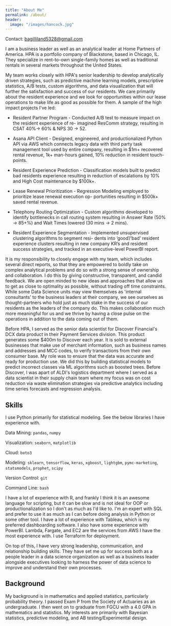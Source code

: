 ```yaml
---
title: "About Me"
permalink: /about/
header:
  image: "/images/hancock.jpg"
---
```


Contact: bagilliland5328@gmail.com

I am a business leader as well as an analytical leader at Home Partners of America. HPA is a portfolio company of Blackstone, based in Chicago, IL. They specialize in rent-to-own single-family homes as well as traditional rentals in several markets throughout the United States.

My team works closely with HPA's senior leadership to develop analytically driven strategies, such as predictive machine learning
models, prescriptive statistics, A/B tests, custom algorithms, and data visualization that will further the satisfaction and success of our residents. We care primarily about the resident experience and we look for opportunities within our lease operations to make life as good as possible for them. A sample of the high impact projects I've led:

* Resident Partner Program - Conducted A/B test to measure impact on the resident experience of re-
imagined ResComm strategy, resulting in CSAT 40%→ 60% & NPS 30 → 52.

* Asana API Client - Designed, engineered, and productionalized Python API via AWS which connects
legacy data with third party task management tool used by entire company, resulting in $1m+ recovered
rental revenue, 1k+ man-hours gained, 10% reduction in resident touch-points.

* Resident Experience Prediction - Classification models built to predict bad residents experience resulting
in reduction of escalations by 10% and High Cost maintenance by $100k+.

* Lease Renewal Prioritization - Regression Modeling employed to prioritize lease renewal execution op-
portunities resulting in $500k+ saved rental revenue.

* Telephony Routing Optimization - Custom algorithms developed to identify bottlenecks in call routing
system resulting in Answer Rate (50% → 85+%) and Wait Times lowered (30 mins → 2 mins).

* Resident Experience Segmentation - Implemented unsupervised clustering algorithms to segment resi-
dents into ‘good’/‘bad’ resident experience clusters resulting in new company KR’s and resident success
strategies, and tracked in an executive-level PowerBI report.

It is my responsibility to closely engage with my team, which includes several direct reports, so that they are empowered to boldly take on complex analytical problems and do so with a strong sense of ownership and collaboration. I do this by giving constructive, transparent, and candid feedback. We are open minded to new ideas and approaches that allow us to get as close to optimality as possible, without trading off time constraints. While some Data Science units may view themselves as 'internal consultants' to the business leaders at their company, we see ourselves as thought-partners who hold just as much stake in the success of our residents as the leaders of the company do. This makes collaboration much more meaningful for us and we thrive by having a close pulse on the operations in addition to the data coming out of them.

Before HPA, I served as the senior data scientist for Discover Financial's DCX data product in their Payment Services division. This product generates some $400m to Discover each year. It is sold to external businesses that make use of merchant information, such as business names and addresses and MCC codes, to verify transactions from their own consumer base. My role was to ensure that the data was accurate and ready for production use. We did this by building statistical models to predict incorrect classes via ML algorithms such as boosted trees. Before Discover, I was apart of ALDI's logistics department where I served as a data scientist in their supply chain team where my focus was on cost reduction via waste elimination strategies via predictive analytics including time series forecasts and regression analysis.

## Skills
I use Python primarily for statistical modeling. See the below libraries I have experience with.

Data Mining: `pandas`, `numpy`

Visualization: `seaborn`, `matplotlib`

Cloud: `boto3`

Modeling: `sklearn`, `tensorflow`, `keras`, `xgboost`, `lightgbm`, `pymc-marketing`, `statsmodels`, `prophet`, `scipy`

Version Control: `git`

Command Line: `bash`

I have a lot of experience with R, and frankly I think it is an awesome language for scripting, but it can be slow and is not ideal for OOP or productionalization so I don't as much as I'd like to. I'm an expert with SQL and prefer to use it as much as I can before doing analysis in Python or some other tool. I have a lot of experience with Tableau, which is my preferred dashboarding software. I also have some experience with PowerBI. Lambda, Fargate, and EC2 are the services from AWS I have the most experience with. I use Terraform for deployment.

On top of this, I have very strong leadership, communication, and relationship building skills. They have set me up for success both as a people leader in a data science organization as well as a business leader alongside executives looking to harness the power of data science to improve and understand their own processes.

## Background
My background is in mathematics and applied statistics, particularly probability theory. I passed Exam P from the Society of Actuaries as an undergraduate. I then went on to graduate from FGCU with a 4.0 GPA in mathematics and statistics. My interests are primarily with Bayesian statistics, predictive modeling, and AB testing/Experimental design.